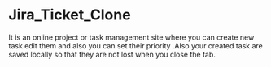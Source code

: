 # Jira_Ticket_Clone
It is an online project or task management site where you can create new task edit them and also you can set their priority .Also your created task are saved locally so that they are not lost when you close the tab.
